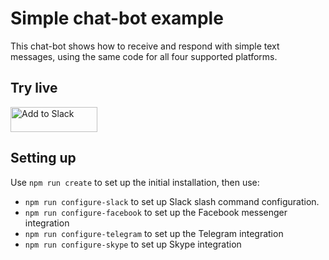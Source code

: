 # Simple chat-bot example

This chat-bot shows how to receive and respond with simple text messages, using the same code for all four supported platforms. 

## Try live

<a href="https://slack.com/oauth/authorize?scope=incoming-webhook&client_id=50296596898.50276082452"><img alt="Add to Slack" height="40" width="139" src="https://platform.slack-edge.com/img/add_to_slack.png" srcset="https://platform.slack-edge.com/img/add_to_slack.png 1x, https://platform.slack-edge.com/img/add_to_slack@2x.png 2x" /></a>

## Setting up

Use `npm run create` to set up the initial installation, then use:

* `npm run configure-slack` to set up Slack slash command configuration.
* `npm run configure-facebook` to set up the Facebook messenger integration
* `npm run configure-telegram` to set up the Telegram integration
* `npm run configure-skype` to set up Skype integration

